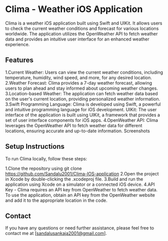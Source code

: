 
<h1>Clima - Weather iOS Application</h1>

Clima is a weather iOS application built using Swift and UIKit. It allows users to check the current weather conditions and forecast for various locations worldwide. The application utilizes the OpenWeather API to fetch weather data and provides an intuitive user interface for an enhanced weather experience.

<h2>Features</h2>

1.Current Weather: Users can view the current weather conditions, including temperature, humidity, wind speed, and more, for any desired location.
2.Weather Forecast: Clima provides a 7-day weather forecast, allowing users to plan ahead and stay informed about upcoming weather changes.
3.Location-based Weather: The application can fetch weather data based on the user's current location, providing personalized weather information.
3.Swift Programming Language: Clima is developed using Swift, a powerful and intuitive programming language for iOS development.
UIKit: The user interface of the application is built using UIKit, a framework that provides a set of user interface components for iOS apps.
4.OpenWeather API: Clima leverages the OpenWeather API to fetch weather data for different locations, ensuring accurate and up-to-date information.
Screenshots

<h2>Setup Instructions</h2>

To run Clima locally, follow these steps:

1.Clone the repository using git clone https://github.com/Sandalu2001/Clima-IOS-application
2.Open the project in Xcode by double-clicking the .xcodeproj file.
3.Build and run the application using Xcode on a simulator or a connected iOS device.
4.API Key - Clima requires an API key from OpenWeather to fetch weather data. To use the application, obtain an API key from the OpenWeather website and add it to the appropriate location in the code.


<h2>Contact</h2>

If you have any questions or need further assistance, please feel free to contact me at [sandalusankaja2001@gmail.com].
